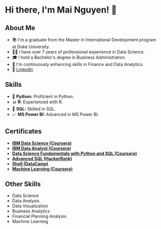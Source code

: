 # Hi there, I'm Mai Nguyen! 👋

## About Me

- 📚 I'm a graduate from the Master in International Development program at Duke University.
- 👩‍💻 I have over 7 years of professional experience in Data Science.
- 🎓 I hold a Bachelor's degree in Business Administration.
- 🚀 I'm continuously enhancing skills in Finance and Data Analytics.
- 🔗 [LinkedIn](https://www.linkedin.com/in/mai-nguyen-analyst/)

## Skills

- 🐍 **Python:** Proficient in Python.
- 📊 **R:** Experienced with R.
- 💾 **SQL:** Skilled in SQL.
- 📈 **MS Power BI:** Advanced in MS Power BI.

## Certificates

- [**IBM Data Science (Coursera)**](https://www.coursera.org/account/accomplishments/specialization/certificate/NQGW6VTUEG6V)
- [**IBM Data Analyst (Coursera)**](https://www.coursera.org/account/accomplishments/specialization/certificate/RBT2H6RFBJ26)
- [**Data Science Fundamentals with Python and SQL (Coursera)**](https://www.coursera.org/account/accomplishments/specialization/certificate/AVN26NH4EJQY)
- [**Advanced SQL (HackerRank)**](https://www.hackerrank.com/certificates/8070fad2f721)
- [**Shell (DataCamp)**](https://www.datacamp.com/statement-of-accomplishment/course/c44c43a59c14321fb1979d504d1682e68d969312?raw=1)
- [**Machine Learning (Coursera)**](https://www.coursera.org/account/accomplishments/certificate/E68S7CPN7QEM)

## Other Skills

- Data Science
- Data Analysis
- Data Visualization
- Business Analytics
- Financial Planning Analysis
- Machine Learning
